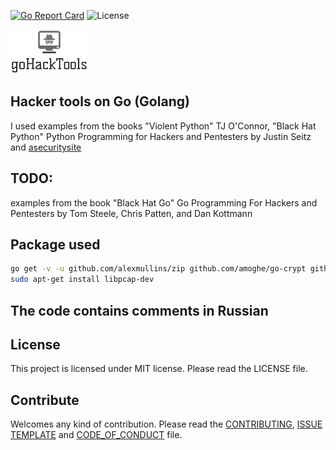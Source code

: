 [![Go Report Card](https://goreportcard.com/badge/github.com/dreddsa5dies/goHackTools)](https://goreportcard.com/report/github.com/dreddsa5dies/goHackTools) ![License](https://img.shields.io/badge/License-MIT-blue.svg)  

![IMAGE](img/goHackTools.png)

## Hacker tools on Go (Golang)  
I used examples from the books "Violent Python" TJ O'Connor, "Black Hat Python" Python Programming for Hackers and Pentesters by Justin Seitz and [asecuritysite](https://asecuritysite.com/) 

## TODO:
examples from the book "Black Hat Go" Go Programming For Hackers and Pentesters by Tom Steele, Chris Patten, and Dan Kottmann  

## Package used
```bash
go get -v -u github.com/alexmullins/zip github.com/amoghe/go-crypt github.com/shavac/gexpect github.com/mattn/go-sqlite3 rsc.io/pdf github.com/oschwald/geoip2-golang github.com/google/gopacket golang.org/x/crypto/ssh github.com/rwcarlsen/goexif/exif
sudo apt-get install libpcap-dev 
```

## The code contains comments in Russian

## License
This project is licensed under MIT license. Please read the LICENSE file.

## Contribute
Welcomes any kind of contribution. Please read the [CONTRIBUTING](https://github.com/dreddsa5dies/goHackTools/tree/master/CONTRIBUTING.md), [ISSUE TEMPLATE](https://github.com/dreddsa5dies/goHackTools/tree/master/ISSUE_TEMPLATE.md) and [CODE_OF_CONDUCT](https://github.com/dreddsa5dies/goHackTools/tree/master/CODE_OF_CONDUCT.md) file. 